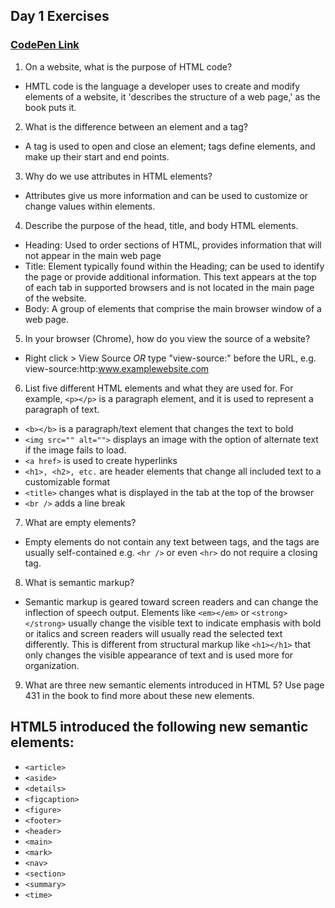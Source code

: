 ## Day 1 Exercises

### <a href="https://codepen.io/chris-reynders/pen/NWWyKNv">CodePen Link</a>

1.  On a website, what is the purpose of HTML code?
  - HMTL code is the language a developer uses to create and modify elements of a website, it 'describes the structure of a web page,' as the book puts it.
2.  What is the difference between an element and a tag?
  - A tag is used to open and close an element; tags define elements, and make up their start and end points.
3.  Why do we use attributes in HTML elements?
  - Attributes give us more information and can be used to customize or change values within elements.
4.  Describe the purpose of the head, title, and body HTML elements.
  - Heading: Used to order sections of HTML, provides information that will not appear in the main web page
  - Title: Element typically found within the Heading; can be used to identify the page or provide additional information. This text appears at the top of each tab in supported browsers and is not located in the main page of the website.
  - Body: A group of elements that comprise the main browser window of a web page.
5.  In your browser (Chrome), how do you view the source of a website?
  - Right click > View Source *OR* type "view-source:" before the URL, e.g. view-source:http:www.examplewebsite.com
6.  List five different HTML elements and what they are used for. For example, `<p></p>` is a paragraph element, and it is used to represent a paragraph of text.
  - `<b></b>` is a paragraph/text element that changes the text to bold
  - `<img src="" alt="">` displays an image with the option of alternate text if the image fails to load.
  - `<a href>` is used to create hyperlinks
  - `<h1>, <h2>, etc.` are header elements that change all included text to a customizable format
  - `<title>` changes what is displayed in the tab at the top of the browser
  - `<br />` adds a line break
7.  What are empty elements?
  - Empty elements do not contain any text between tags, and the tags are usually self-contained e.g. `<hr />` or even `<hr>` do not require a closing tag.
8.  What is semantic markup?
  - Semantic markup is geared toward screen readers and can change the inflection of speech output. Elements like `<em></em>` or `<strong></strong>` usually change the visible text to indicate emphasis with bold or italics and screen readers will usually read the selected text differently. This is different from structural markup like `<h1></h1>` that only changes the visible appearance of text and is used more for organization.
9.  What are three new semantic elements introduced in HTML 5? Use page 431 in the book to find more about these new elements.

## HTML5 introduced the following new semantic elements:
  - `<article>`
  - `<aside>`
  - `<details>`
  - `<figcaption>`
  - `<figure>`
  - `<footer>`
  - `<header>`
  - `<main>`
  - `<mark>`
  - `<nav>`
  - `<section>`
  - `<summary>`
  - `<time>`
